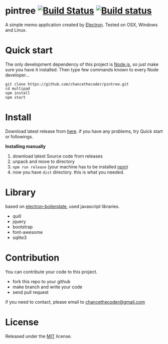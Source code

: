# pintree [![Build Status](https://travis-ci.org/chancethecoder/pintree.svg?branch=master)](https://travis-ci.org/chancethecoder/pintree) [![Build status](https://ci.appveyor.com/api/projects/status/5ho4817ql2qalvgn?svg=true)](https://ci.appveyor.com/project/chancethecoder/pintree)

A simple memo application created by [Electron](http://electron.atom.io). Tested on OSX, Windows and Linux.  

# Quick start

The only development dependency of this project is [Node.js](https://nodejs.org), so just make sure you have it installed.
Then type few commands known to every Node developer...
```
git clone https://github.com/chancethecoder/pintree.git
cd multipad
npm install
npm start
```

# Install

Download latest release from [here](https://github.com/chancethecoder/pintree/releases/latest). if you have any problems, try Quick start or followings.

**Installing manually**
1. download latest Source code from releases
2. unpack and move to directory
3. `npm run release` (your machine has to be installed [npm](https://www.npmjs.com/))
4. now you have `dist` directory. this is what you needed.

# Library

based on [electron-boilerplate](https://github.com/szwacz/electron-boilerplate), used javascript libraries.

* quill
* jquery
* bootstrap
* font-awesome
* sqlite3

# Contribution

You can contribute your code to this project.

* fork this repo to your github
* make branch and write your code
* send pull request

if you need to contact, please email to chancethecoder@gmail.com

# License

Released under the [MIT](https://github.com/chancethecoder/pintree/blob/master/LICENSE) license.
